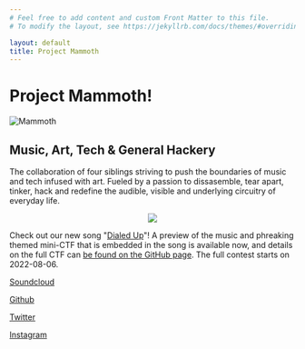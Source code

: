 ```yaml
---
# Feel free to add content and custom Front Matter to this file.
# To modify the layout, see https://jekyllrb.com/docs/themes/#overriding-theme-defaults

layout: default
title: Project Mammoth
---
```


# Project Mammoth!
![Mammoth](https://projectmammoth.com/images/pm-logo-no-text.jpg)
## Music, Art, Tech & General Hackery

The collaboration of four siblings striving to push the boundaries of music and tech infused with art. Fueled by a passion to dissasemble, tear apart, tinker, hack and redefine the audible, visible and underlying circuitry of everyday life.    

<p align="center">
<img src="https://projectmammoth.com/images/dialed-up-ctf-ascii-banner.png">
</p>

Check out our new song "[Dialed Up](https://github.com/project-mammoth/dialed-up-ctf/raw/main/Dialed%20Up%20CTF.mp3)"!  A preview of the music and phreaking themed mini-CTF that is embedded in the song is available now, and details on the full CTF can [be found on the GitHub page](https://github.com/project-mammoth/dialed-up-ctf). The full contest starts on 2022-08-06.


[Soundcloud](https://soundcloud.com/projectmammoth)

[Github](https://github.com/project-mammoth)

[Twitter](https://twitter.com/prjctmammoth)

[Instagram](https://www.instagram.com/project_mammoth/)
